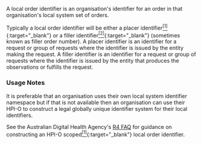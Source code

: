 A local order identifier is an organisation's identifier for an order in that organisation's local system set of orders.

Typically a local order identifier will be either a placer identifier[<sup>[1]</sup>](https://confluence.hl7australia.com/display/OOADRM20181/5+Observation+Ordering#id-5ObservationOrdering-5.4.1.2ORC-2Placerordernumber(EI)00216){:target="_blank"}  or a filler identifier[<sup>[2]</sup>](https://confluence.hl7australia.com/display/OOADRM20181/5+Observation+Ordering#id-5ObservationOrdering-5.4.1.3ORC-3Fillerordernumber(EI)00217){:target="_blank"} (sometimes known as filler order number). A placer identifier is an identifier for a request or group of requests where the identifier is issued by the entity making the request. A filler identifier is an identifier for a request or group of requests where the identifier is issued by the entity that produces the observations or fulfills the request.

### Usage Notes

It is preferable that an organisation uses their own local system identifier namespace but if that is not available then an organisation can use their HPI-O to construct a legal globally unique identifier system for their local identifiers. 

See the Australian Digital Health Agency's [R4 FAQ](https://github.com/AuDigitalHealth/ci-fhir-r4/wiki/Frequently-Asked-Questions) for guidance on constructing an HPI-O scoped[<sup>[1]</sup>](http://ns.electronichealth.net.au/id/hpio-scoped/order/1.0/index.html){:target="_blank"} local order identifier.
